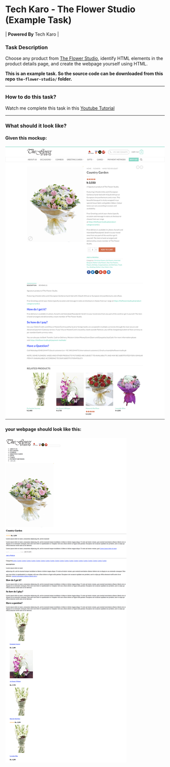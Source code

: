 # Tech Karo - The Flower Studio (Example Task)

| **Powered By** Tech Karo  |

### Task Description
Choose any product from [The Flower Studio](https://theflowerstudio.pk), identify HTML elements in the product details page, and create the webpage yourself using HTML.

**This is an example task. So the source code can be downloaded from this repo `the-flower-studio/` folder.**

----

### How to do this task?
Watch me complete this task in this [Youtube Tutorial](https://https://youtu.be/bKzNhlM_E4A)

----

### What should it look like?

#### Given this mockup: ####

![mockup](screenshots/mockup-original.png)

#### your webpage should look like this:

![my web page](screenshots/my-webpage.png)